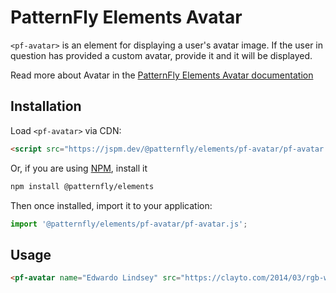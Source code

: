 # PatternFly Elements Avatar

`<pf-avatar>` is an element for displaying a user's avatar image. If the user in 
question has provided a custom avatar, provide it and it will be displayed.

Read more about Avatar in the [PatternFly Elements Avatar documentation](https://patternflyelements.org/components/avatar)

##  Installation

Load `<pf-avatar>` via CDN:

```html
<script src="https://jspm.dev/@patternfly/elements/pf-avatar/pf-avatar.js"></script>
```

Or, if you are using [NPM](https://npm.im), install it

```bash
npm install @patternfly/elements
```

Then once installed, import it to your application:

```js
import '@patternfly/elements/pf-avatar/pf-avatar.js';
```
## Usage

```html
<pf-avatar name="Edwardo Lindsey" src="https://clayto.com/2014/03/rgb-webgl-color-cube/colorcube.jpg"></pf-avatar>
```
